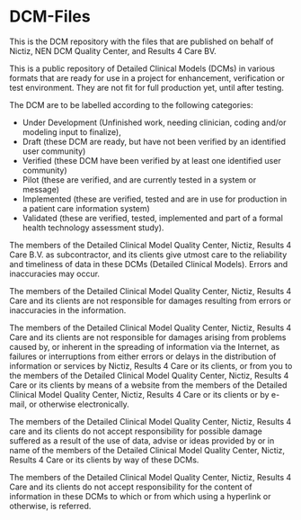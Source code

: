 DCM-Files
=========

This is the DCM repository with the files that are published on behalf of Nictiz, NEN DCM Quality Center, and Results 4 Care BV.

This is a public repository of Detailed Clinical Models (DCMs) in various formats that are ready for use in a project for enhancement, verification or test environment. They are not fit for full production yet, until after testing.

The DCM are to be labelled according to the following categories: 

- Under Development (Unfinished work, needing clinician, coding and/or modeling input to finalize), 
- Draft (these DCM are ready, but have not been verified by an identified user community)
- Verified (these DCM have been verified by at least one identified user community)
- Pilot (these are verified, and are currently tested in a system or message)
- Implemented (these are verified, tested and are in use for production in a patient care information system)
- Validated (these are verified, tested, implemented and part of a formal health technology assessment study). 

The members of the Detailed Clinical Model Quality Center, Nictiz, Results 4 Care B.V. as subcontractor, and its clients give utmost care to the reliability and timeliness of data in these DCMs (Detailed Clinical Models). Errors and inaccuracies may occur.

The members of the Detailed Clinical Model Quality Center, Nictiz, Results 4 Care and its clients are not responsible for damages
resulting from errors or inaccuracies in the information.

The members of the Detailed Clinical Model Quality Center, Nictiz, Results 4 Care and its clients are not responsible for damages arising from problems caused by, or inherent in the spreading of information via the Internet, as failures or interruptions from either errors or delays in the distribution of information or services by Nictiz, Results 4 Care or its clients, or from you to the members of the Detailed Clinical Model Quality Center, Nictiz, Results 4 Care or its clients by means of a website from the members of the Detailed Clinical Model Quality Center, Nictiz, Results 4 Care or its clients or by e-mail, or otherwise electronically.

The members of the Detailed Clinical Model Quality Center, Nictiz, Results 4 care and its clients do not accept responsibility for possible damage suffered as a result of the use of data, advise or ideas provided by or in name of the members of the Detailed Clinical Model Quality Center, Nictiz, Results 4 Care or its clients by way of these DCMs. 

The members of the Detailed Clinical Model Quality Center, Nictiz, Results 4 Care and its clients do not accept responsibility for the content of information in these DCMs to which or from which using a hyperlink or otherwise, is referred.
